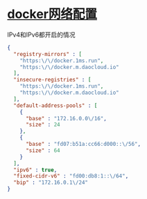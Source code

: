 # [docker网络配置](https://github.com/coutureone/gitblog/issues/19)

  IPv4和IPv6都开启的情况

```json
{
  "registry-mirrors" : [
    "https:\/\/docker.1ms.run",
    "https:\/\/docker.m.daocloud.io"
  ],
  "insecure-registries" : [
    "https:\/\/docker.1ms.run",
    "https:\/\/docker.m.daocloud.io"
  ],
  "default-address-pools" : [
    {
      "base" : "172.16.0.0\/16",
      "size" : 24
    },
    {
      "base" : "fd07:b51a:cc66:d000::\/56",
      "size" : 64
    }
  ],
  "ipv6" : true,
  "fixed-cidr-v6" : "fd00:db8:1::\/64",
  "bip" : "172.16.0.1\/24"
}
```

